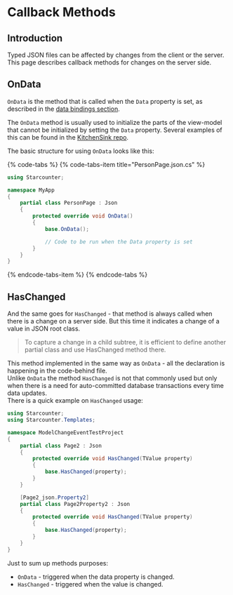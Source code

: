 # Callback Methods

## Introduction

Typed JSON files can be affected by changes from the client or the server. This page describes callback methods for changes on the server side.

## OnData

`OnData` is the method that is called when the `Data` property is set, as described in the [data bindings section](data-bindings.md#binding-to-database-objects).

The `OnData` method is usually used to initialize the parts of the view-model that cannot be initialized by setting the `Data` property. Several examples of this can be found in the [KitchenSink repo](https://github.com/Starcounter/KitchenSink/blob/fad83975ec3b4ebf6201458ea228547e6756d507/src/KitchenSink/ChartPage.json.cs).

The basic structure for using `OnData` looks like this:

{% code-tabs %}
{% code-tabs-item title="PersonPage.json.cs" %}
```csharp
using Starcounter;

namespace MyApp
{
    partial class PersonPage : Json
    {
        protected override void OnData()
        {
            base.OnData();

            // Code to be run when the Data property is set
        }
    }
}
```
{% endcode-tabs-item %}
{% endcode-tabs %}

## HasChanged

And the same goes for `HasChanged` - that method is always called when there is a change on a server side. But this time it indicates a change of a value in JSON root class.

> To capture a change in a child subtree, it is efficient to define another partial class and use HasChanged method there.

This method implemented in the same way as `OnData` - all the declaration is happening in the code-behind file.  
Unlike `OnData` the method `HasChanged` is not that commonly used but only when there is a need for auto-committed database transactions every time data updates.  
There is a quick example on `HasChanged` usage:

```csharp
using Starcounter;
using Starcounter.Templates;

namespace ModelChangeEventTestProject
{
    partial class Page2 : Json
    {
        protected override void HasChanged(TValue property)
        {
            base.HasChanged(property);
        }
    }

    [Page2_json.Property2]
    partial class Page2Property2 : Json
    {
        protected override void HasChanged(TValue property)
        {
            base.HasChanged(property);
        }
    }
}
```

Just to sum up methods purposes:

* `OnData` - triggered when the data property is changed.
* `HasChanged` - triggered when the value is changed. 

